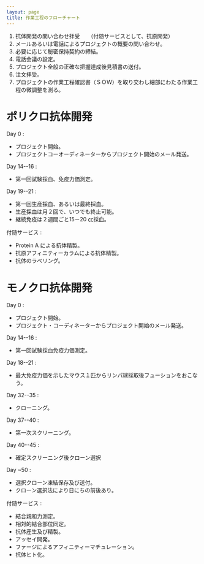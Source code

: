 ```yaml
---
layout: page
title: 作業工程のフローチャート
---
```

1. 抗体開発の問い合わせ拝受　　（付随サービスとして、抗原開発）
1. メールあるいは電話によるプロジェクトの概要の問い合わせ。
1. 必要に応じて秘密保持契約の締結。
1. 電話会議の設定。
1. プロジェクト全般の正確な把握達成後見積書の送付。
1. 注文拝受。
1. プロジェクトの作業工程確認書（ＳＯＷ）を取り交わし細部にわたる作業工程の微調整を測る。

ポリクロ抗体開発
==============

Day 0 
: 
- プロジェクト開始。
- プロジェクトコーオーディネーターからプロジェクト開始のメール発送。

Day 14--16 
: 
- 第一回試験採血、免疫力価測定。

Day 19--21
: 
- 第一回生産採血、あるいは最終採血。
- 生産採血は月２回で、いつでも終止可能。
- 継続免疫は２週間ごと15－20 ㏄採血。

付随サービス
: 
- Protein A による抗体精製。
- 抗原アフィニティーカラムによる抗体精製。
- 抗体のラべリング。

モノクロ抗体開発
==============

Day 0 
: 
- プロジェクト開始。
- プロジェクト・コーディネーターからプロジェクト開始のメール発送。

Day 14--16 
: 
- 第一回試験採血免疫力価測定。

Day 18--21
: 
- 最大免疫力価を示したマウス１匹からリンパ球採取後フューションをおこなう。

Day 32--35
: 
- クローニング。

Day 37--40
: 
- 第一次スクリーニング。 

Day 40--45
: 
- 確定スクリーニング後クローン選択 

Day ~50
: 
- 選択クローン凍結保存及び送付。
- クローン選択法により日にちの前後あり。

付随サービス
: 
- 結合親和力測定。
- 相対的結合部位同定。
- 抗体産生及び精製。
- アッセイ開発。
- ファージによるアフィニティーマチュレーション。
- 抗体ヒト化。
